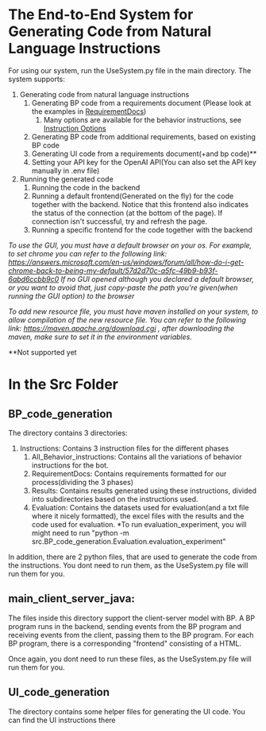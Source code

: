 # The End-to-End System for Generating Code from Natural Language Instructions

 For using our system, run the UseSystem.py file in the main directory. 
 The system supports:
1. Generating code from natural language instructions
   1. Generating BP code from a requirements document (Please look at the examples in [RequirementDocs](src/BP_code_generation/RequirementDocs))
      1. Many options are available for the behavior instructions, see  [Instruction Options](src/BP_code_generation/Instructions/All_Behavior_instructions)
   2. Generating BP code from additional requirements, based on existing BP code
   3. Generating UI code from a requirements document(+and bp code)**
   4. Setting your API key for the OpenAI API(You can also set the API key manually in .env file)
2. Running the generated code
   1. Running the code in the backend
   2. Running a default frontend(Generated on the fly) for the code together with the backend. Notice that this frontend also indicates the status of the connection (at the bottom of the page). If connection isn't successful, try and refresh the page. 
   3. Running a specific frontend for the code together with the backend


*To use the GUI, you must have a default browser on your os. For example, to set chrome you can refer to the following link: https://answers.microsoft.com/en-us/windows/forum/all/how-do-i-get-chrome-back-to-being-my-default/57d2d70c-a5fc-49b9-b93f-6abd6ccbb9c0
If no GUI opened although you declared a default browser, or you want to avoid that, just copy-paste the path you're given(when running the GUI option) to the browser*



*To add new resource file, you must have maven installed on your system, to allow compilation of the new resource file. You can refer to the following link: https://maven.apache.org/download.cgi , after downloading the maven, make sure to set it in the environment variables.*

**Not supported yet    



# In the Src Folder

## BP_code_generation
The directory contains 3 directories:


1. Instructions: Contains 3 instruction files for the different phases
   1. All_Behavior_instructions: Contains all the variations of behavior instructions for the bot.
   2. RequirementDocs: Contains requirements formatted for our process(dividing the 3 phases)
   3. Results: Contains results generated using these instructions, divided into subdirectories based on the instructions used.
   4. Evaluation: Contains the datasets used for evaluation(and a txt file where it nicely formatted), the excel files with the results and the code used for evaluation.
      *To run evaluation_experiment, you will might need to run "python -m src.BP_code_generation.Evaluation.evaluation_experiment" 


In addition, there are 2 python files, that are used to generate the code from the instructions. You dont need to run them, as the UseSystem.py file will run them for you.


## main_client_server_java:
The files inside this directory support the client-server model with BP. A BP program runs in the backend, sending events from the BP program and receiving events from the client, passing them to the BP program.
For each BP program, there is a corresponding "frontend" consisting of a HTML. 

Once again, you dont need to run these files, as the UseSystem.py file will run them for you.

## UI_code_generation
The directory contains some helper files for generating the UI code. You can find the UI instructions there


    


